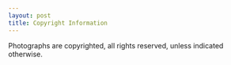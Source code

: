 ```yaml
---
layout: post
title: Copyright Information
---
```


Photographs are copyrighted, all rights reserved, unless indicated otherwise.
